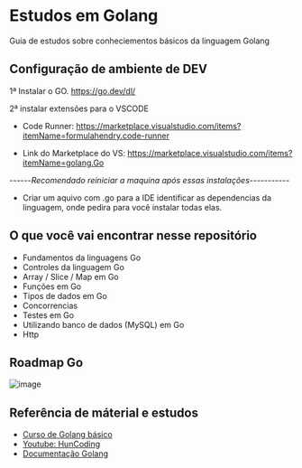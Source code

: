 
# Estudos em Golang

Guia de estudos sobre conheciementos básicos da linguagem Golang


## Configuração de ambiente de DEV

1ª Instalar o GO.
https://go.dev/dl/

2ª instalar extensões para o VSCODE 

- Code Runner:
 https://marketplace.visualstudio.com/items?itemName=formulahendry.code-runner

- Link do Marketplace do VS: 
https://marketplace.visualstudio.com/items?itemName=golang.Go



------*Recomendado reiniciar a maquina após essas instalações*-----------

- Criar um aquivo com .go para a IDE identificar as dependencias da linguagem, onde pedira para você instalar todas elas.

## O que você vai encontrar nesse repositório

- Fundamentos da linguagens Go
- Controles da linguagem Go
- Array / Slice / Map em Go
- Funções em Go
- Tipos de dados em Go
- Concorrencias 
- Testes em Go
- Utilizando banco de dados (MySQL) em Go
- Http

## Roadmap Go
![image](https://user-images.githubusercontent.com/99296562/185016081-b826350e-f806-4f3f-9eed-dc264a5437eb.png)

## Referência de máterial e estudos
 - [Curso de Golang básico](https://www.udemy.com/course/curso-go/)
 - [Youtube: HunCoding](https://www.youtube.com/channel/UCT5d7jUni66Oii3jNRPPOfg)
 - [Documentação Golang](https://go.dev/)

